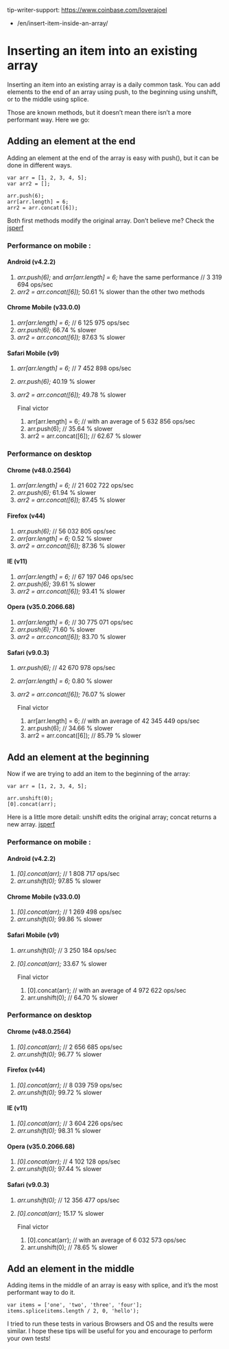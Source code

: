 tip-writer-support: https://www.coinbase.com/loverajoel

-   /en/insert-item-inside-an-array/

Inserting an item into an existing array
========================================

Inserting an item into an existing array is a daily common task. You can add elements to the end of an array using push, to the beginning using unshift, or to the middle using splice.

Those are known methods, but it doesn’t mean there isn’t a more performant way. Here we go:

Adding an element at the end
----------------------------

Adding an element at the end of the array is easy with push(), but it can be done in different ways.

    var arr = [1, 2, 3, 4, 5];
    var arr2 = [];

    arr.push(6);
    arr[arr.length] = 6;
    arr2 = arr.concat([6]);

Both first methods modify the original array. Don’t believe me? Check the [jsperf](http://jsperf.com/push-item-inside-an-array)

### Performance on mobile :

#### Android (v4.2.2)

1.  *arr.push(6);* and *arr\[arr.length\] = 6;* have the same performance // 3 319 694 ops/sec
2.  *arr2 = arr.concat(\[6\]);* 50.61 % slower than the other two methods

#### Chrome Mobile (v33.0.0)

1.  *arr\[arr.length\] = 6;* // 6 125 975 ops/sec
2.  *arr.push(6);* 66.74 % slower
3.  *arr2 = arr.concat(\[6\]);* 87.63 % slower

#### Safari Mobile (v9)

1.  *arr\[arr.length\] = 6;* // 7 452 898 ops/sec
2.  *arr.push(6);* 40.19 % slower
3.  *arr2 = arr.concat(\[6\]);* 49.78 % slower

    Final victor

    1. arr[arr.length] = 6; // with an average of 5 632 856 ops/sec
    2. arr.push(6); // 35.64 % slower
    3. arr2 = arr.concat([6]); // 62.67 % slower

### Performance on desktop

#### Chrome (v48.0.2564)

1.  *arr\[arr.length\] = 6;* // 21 602 722 ops/sec
2.  *arr.push(6);* 61.94 % slower
3.  *arr2 = arr.concat(\[6\]);* 87.45 % slower

#### Firefox (v44)

1.  *arr.push(6);* // 56 032 805 ops/sec
2.  *arr\[arr.length\] = 6;* 0.52 % slower
3.  *arr2 = arr.concat(\[6\]);* 87.36 % slower

#### IE (v11)

1.  *arr\[arr.length\] = 6;* // 67 197 046 ops/sec
2.  *arr.push(6);* 39.61 % slower
3.  *arr2 = arr.concat(\[6\]);* 93.41 % slower

#### Opera (v35.0.2066.68)

1.  *arr\[arr.length\] = 6;* // 30 775 071 ops/sec
2.  *arr.push(6);* 71.60 % slower
3.  *arr2 = arr.concat(\[6\]);* 83.70 % slower

#### Safari (v9.0.3)

1.  *arr.push(6);* // 42 670 978 ops/sec
2.  *arr\[arr.length\] = 6;* 0.80 % slower
3.  *arr2 = arr.concat(\[6\]);* 76.07 % slower

    Final victor

    1. arr[arr.length] = 6; // with an average of 42 345 449 ops/sec
    2. arr.push(6); // 34.66 % slower
    3. arr2 = arr.concat([6]); // 85.79 % slower

Add an element at the beginning
-------------------------------

Now if we are trying to add an item to the beginning of the array:

    var arr = [1, 2, 3, 4, 5];

    arr.unshift(0);
    [0].concat(arr);

Here is a little more detail: unshift edits the original array; concat returns a new array. [jsperf](http://jsperf.com/unshift-item-inside-an-array)

### Performance on mobile :

#### Android (v4.2.2)

1.  *\[0\].concat(arr);* // 1 808 717 ops/sec
2.  *arr.unshift(0);* 97.85 % slower

#### Chrome Mobile (v33.0.0)

1.  *\[0\].concat(arr);* // 1 269 498 ops/sec
2.  *arr.unshift(0);* 99.86 % slower

#### Safari Mobile (v9)

1.  *arr.unshift(0);* // 3 250 184 ops/sec
2.  *\[0\].concat(arr);* 33.67 % slower

    Final victor

    1. [0].concat(arr); // with an average of 4 972 622 ops/sec
    2. arr.unshift(0); // 64.70 % slower

### Performance on desktop

#### Chrome (v48.0.2564)

1.  *\[0\].concat(arr);* // 2 656 685 ops/sec
2.  *arr.unshift(0);* 96.77 % slower

#### Firefox (v44)

1.  *\[0\].concat(arr);* // 8 039 759 ops/sec
2.  *arr.unshift(0);* 99.72 % slower

#### IE (v11)

1.  *\[0\].concat(arr);* // 3 604 226 ops/sec
2.  *arr.unshift(0);* 98.31 % slower

#### Opera (v35.0.2066.68)

1.  *\[0\].concat(arr);* // 4 102 128 ops/sec
2.  *arr.unshift(0);* 97.44 % slower

#### Safari (v9.0.3)

1.  *arr.unshift(0);* // 12 356 477 ops/sec
2.  *\[0\].concat(arr);* 15.17 % slower

    Final victor

    1. [0].concat(arr); // with an average of 6 032 573 ops/sec
    2. arr.unshift(0); // 78.65 % slower

Add an element in the middle
----------------------------

Adding items in the middle of an array is easy with splice, and it’s the most performant way to do it.

    var items = ['one', 'two', 'three', 'four'];
    items.splice(items.length / 2, 0, 'hello');

I tried to run these tests in various Browsers and OS and the results were similar. I hope these tips will be useful for you and encourage to perform your own tests!
